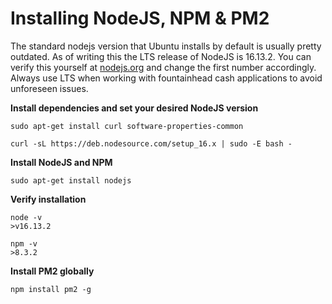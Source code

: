 # Installing NodeJS, NPM & PM2

The standard nodejs version that Ubuntu installs by default is usually pretty outdated. As of writing this the LTS release of NodeJS is 16.13.2. You can verify this yourself at [nodejs.org](https://nodejs.org) and change the first number accordingly. Always use LTS when working with fountainhead cash applications to avoid unforeseen issues.

**Install dependencies and set your desired NodeJS version**

```
sudo apt-get install curl software-properties-common
```
```
curl -sL https://deb.nodesource.com/setup_16.x | sudo -E bash -
```

**Install NodeJS and NPM**

```
sudo apt-get install nodejs
```

**Verify installation**

```
node -v
>v16.13.2

npm -v
>8.3.2
```

**Install PM2 globally**

```
npm install pm2 -g
